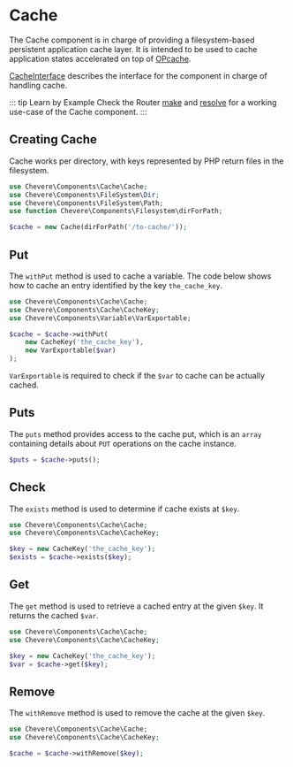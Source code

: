 # Cache

The Cache component is in charge of providing a filesystem-based persistent application cache layer. It is intended to be used to cache application states accelerated on top of [OPcache](https://www.php.net/manual/book.opcache.php).

[CacheInterface](../reference/Chevere/Interfaces/Cache/CacheInterface.md) describes the interface for the component in charge of handling cache.

::: tip Learn by Example
Check the Router [make](https://github.com/chevere/examples/tree/master/03.Http#00router-makephp) and [resolve](https://github.com/chevere/examples/tree/master/03.Http#01router-resolvephp) for a working use-case of the Cache component.
:::

## Creating Cache

Cache works per directory, with keys represented by PHP return files in the filesystem.

```php
use Chevere\Components\Cache\Cache;
use Chevere\Components\FileSystem\Dir;
use Chevere\Components\FileSystem\Path;
use function Chevere\Components\Filesystem\dirForPath;

$cache = new Cache(dirForPath('/to-cache/'));
```

## Put

The `withPut` method is used to cache a variable. The code below shows how to cache an entry identified by the key `the_cache_key`.

```php
use Chevere\Components\Cache\Cache;
use Chevere\Components\Cache\CacheKey;
use Chevere\Components\Variable\VarExportable;

$cache = $cache->withPut(
    new CacheKey('the_cache_key'),
    new VarExportable($var)
);
```

`VarExportable` is required to check if the `$var` to cache can be actually cached.

## Puts

The `puts` method provides access to the cache put, which is an `array` containing details about `PUT` operations on the cache instance.

```php
$puts = $cache->puts();
```

## Check

The `exists` method is used to determine if cache exists at `$key`.

```php
use Chevere\Components\Cache\Cache;
use Chevere\Components\Cache\CacheKey;

$key = new CacheKey('the_cache_key');
$exists = $cache->exists($key);
```

## Get

The `get` method is used to retrieve a cached entry at the given `$key`. It returns the cached `$var`.

```php
use Chevere\Components\Cache\Cache;
use Chevere\Components\Cache\CacheKey;

$key = new CacheKey('the_cache_key');
$var = $cache->get($key);
```

## Remove

The `withRemove` method is used to remove the cache at the given `$key`.

```php
use Chevere\Components\Cache\Cache;
use Chevere\Components\Cache\CacheKey;

$cache = $cache->withRemove($key);
```
